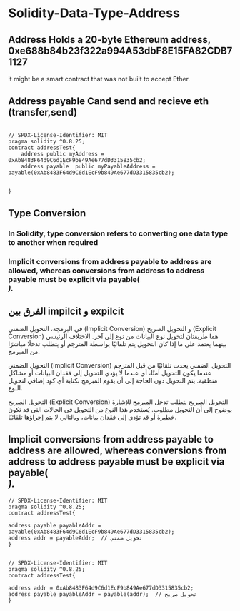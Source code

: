 # Solidity-Data-Type-Address
## Address Holds a 20-byte Ethereum address, 0xe688b84b23f322a994A53dbF8E15FA82CDB71127
it might be a smart contract that was not built to accept Ether.
## Address payable Cand send and recieve eth (transfer,send)
```solidity

// SPDX-License-Identifier: MIT
pragma solidity ^0.8.25;
contract addressTest{
    address public myAddress = 0xAb8483F64d9C6d1EcF9b849Ae677dD3315835cb2;
    address payable  public myPayableAddress = payable(0xAb8483F64d9C6d1EcF9b849Ae677dD3315835cb2);


}
```
## Type Conversion
### In Solidity, type conversion refers to converting one data type to another when required
### Implicit conversions from address payable to address are allowed, whereas conversions from address to address payable must be explicit via payable(<address>).


## الفرق بين impilcit و expilcit
في البرمجة، التحويل الضمني (Implicit Conversion) و التحويل الصريح (Explicit Conversion) هما طريقتان لتحويل نوع البيانات من نوع إلى آخر. الاختلاف الرئيسي بينهما يعتمد على ما إذا كان التحويل يتم تلقائيًا بواسطة المترجم أو يتطلب تدخلًا مباشرًا من المبرمج.

 التحويل الضمني (Implicit Conversion)
التحويل الضمني يحدث تلقائيًا من قبل المترجم عندما يكون التحويل آمنًا، أي عندما لا يؤدي التحويل إلى فقدان البيانات أو مشاكل منطقية. يتم التحويل دون الحاجة إلى أن يقوم المبرمج بكتابة أي كود إضافي لتحويل النوع.

 التحويل الصريح (Explicit Conversion)
التحويل الصريح يتطلب تدخل المبرمج للإشارة بوضوح إلى أن التحويل مطلوب. يُستخدم هذا النوع من التحويل في الحالات التي قد تكون خطيرة أو قد تؤدي إلى فقدان بيانات، وبالتالي لا يتم إجراؤها تلقائيًا.

## Implicit conversions from address payable to address are allowed, whereas conversions from address to address payable must be explicit via payable(<address>).

```solidity
// SPDX-License-Identifier: MIT
pragma solidity ^0.8.25;
contract addressTest{
    
address payable payableAddr = payable(0xAb8483F64d9C6d1EcF9b849Ae677dD3315835cb2);
address addr = payableAddr;  // تحويل ضمني
}
```

```solidity

// SPDX-License-Identifier: MIT
pragma solidity ^0.8.25;
contract addressTest{
    
address addr = 0xAb8483F64d9C6d1EcF9b849Ae677dD3315835cb2;
address payable payableAddr = payable(addr);  // تحويل صريح
}
```





